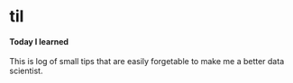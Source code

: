 # til
#### Today I learned  
This is log of small tips that are easily forgetable to make me a better data scientist.

